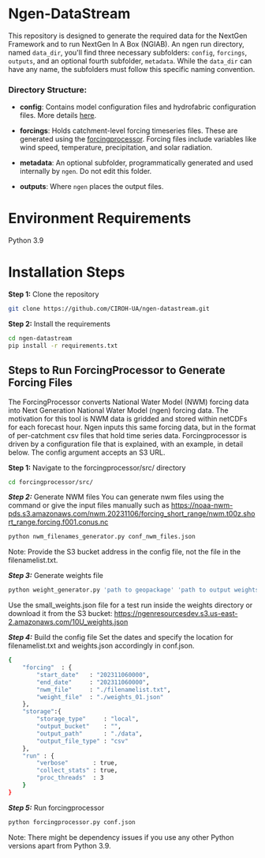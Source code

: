 # Ngen-DataStream

This repository is designed to generate the required data for the NextGen Framework and to run NextGen In A Box (NGIAB). An ngen run directory, named `data_dir`, you'll find three necessary subfolders: `config`, `forcings`, `outputs`, and an optional fourth subfolder, `metadata`. While the `data_dir` can have any name, the subfolders must follow this specific naming convention.

### Directory Structure:

- **config**: Contains model configuration files and hydrofabric configuration files. More details [here](https://github.com/CIROH-UA/ngen-datastream#Configuration-directory).

- **forcings**: Holds catchment-level forcing timeseries files. These are generated using the [forcingprocessor](https://github.com/CIROH-UA/ngen-datastream/tree/main/forcingprocessor). Forcing files include variables like wind speed, temperature, precipitation, and solar radiation.

- **metadata**: An optional subfolder, programmatically generated and used internally by `ngen`. Do not edit this folder.

- **outputs**: Where `ngen` places the output files.

# Environment Requirements

Python 3.9

# Installation Steps

**Step 1:** Clone the repository
```bash
git clone https://github.com/CIROH-UA/ngen-datastream.git
```

**Step 2:** Install the requirements

```bash
cd ngen-datastream
pip install -r requirements.txt
```

## Steps to Run ForcingProcessor to Generate Forcing Files
The ForcingProcessor converts National Water Model (NWM) forcing data into Next Generation National Water Model (ngen) forcing data. 
The motivation for this tool is NWM data is gridded and stored within netCDFs for each forecast hour. 
Ngen inputs this same forcing data, but in the format of per-catchment csv files that hold time series data. 
Forcingprocessor is driven by a configuration file that is explained, with an example, in detail below. The config argument accepts an S3 URL.

**Step 1:** Navigate to the forcingprocessor/src/ directory

```bash
cd forcingprocessor/src/
```

***Step 2:*** Generate NWM files
You can generate nwm files using the command or give the input files manually 
such as
https://noaa-nwm-pds.s3.amazonaws.com/nwm.20231106/forcing_short_range/nwm.t00z.short_range.forcing.f001.conus.nc

```bash
python nwm_filenames_generator.py conf_nwm_files.json
```

Note: Provide the S3 bucket address in the config file, not the file in the filenamelist.txt.

***Step 3:*** Generate weights file

```bash
python weight_generator.py 'path to geopackage' 'path to output weights to' 'path to example NWM forcing file'
```

Use the small_weights.json file for a test run inside the weights directory or download it from the S3 bucket: https://ngenresourcesdev.s3.us-east-2.amazonaws.com/10U_weights.json

***Step 4:*** Build the config file
Set the dates and specify the location for filenamelist.txt and weights.json accordingly in conf.json.
```bash
{
    "forcing"  : {
        "start_date"   : "202311060000",
        "end_date"     : "202311060000",
        "nwm_file"     : "./filenamelist.txt",  
        "weight_file"  : "./weights_01.json"
    },
    "storage":{
        "storage_type"     : "local",
        "output_bucket"    : "",
        "output_path"      : "./data",
        "output_file_type" : "csv"
    },    
    "run" : {
        "verbose"       : true,
        "collect_stats" : true,
        "proc_threads"  : 3
    }
}
```
***Step 5:*** Run forcingprocessor

```bash
python forcingprocessor.py conf.json
```

Note: There might be dependency issues if you use any other Python versions apart from Python 3.9.

